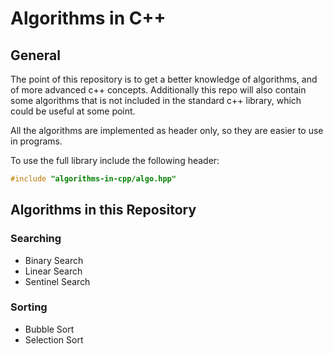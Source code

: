 # Algorithms in C++
## General
The point of this repository is to get a better knowledge of algorithms, and of more advanced c++ concepts. Additionally this repo will also contain some algorithms that is not included in the standard c++ library, which could be useful at some point.

All the algorithms are implemented as header only, so they are easier to use in programs.

To use the full library include the following header:
```cpp
#include "algorithms-in-cpp/algo.hpp"
```
## Algorithms in this Repository
### Searching
- Binary Search
- Linear Search
- Sentinel Search

### Sorting
- Bubble Sort
- Selection Sort
